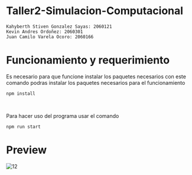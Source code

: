# Taller2-Simulacion-Computacional

```
Kahyberth Stiven Gonzalez Sayas: 2060121
Kevin Andres Ordoñez: 2060301
Juan Camilo Varela Ocoro: 2060166
```

# Funcionamiento y requerimiento

Es necesario para que funcione instalar los paquetes necesarios
con este comando podras instalar los paquetes necesarios para el funcionamiento
```
npm install
```
<br>

Para hacer uso del programa usar el comando

```
npm run start
```

# Preview

![12](https://github.com/Kahyberth/Taller2-Simulacion-Computacional/assets/69069500/6c7642c4-4193-46b9-8829-abafdce1093d)


